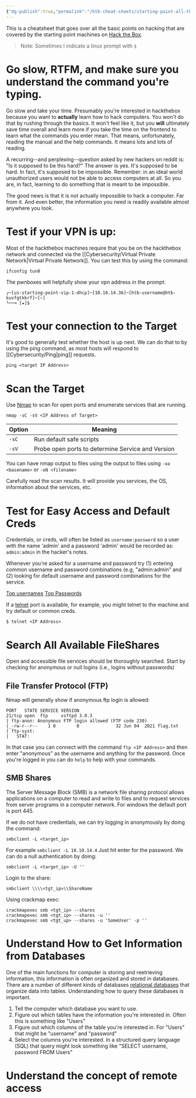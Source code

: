 ```yaml
---
{"dg-publish":true,"permalink":"/htb-cheat-sheets/starting-point-all-the-lessons/"}
---
```



This is a cheatsheet that goes over all the basic points on hacking that are covered by the starting point machines on [Hack the Box](https://hackthebox.com).

> Note: Sometimes I indicate a linux prompt with `$` 
> 

# Go slow, RTFM, and make sure you understand the command you're typing.

Go slow and take your time. Presumably you're interested in hackthebox because you want to **actually** learn how to hack computers. You won't do that by rushing through the basics. It won't feel like it, but you **will** ultimately save time overall and learn more if you take the time on the frontend to learn what the commands you enter mean. That means, unfortunately, reading the manual and the help commands. It means lots and lots of reading. 

A recurring--and perplexing--question asked by new hackers on reddit is: "Is it supposed to be this hard?" The answer is yes. It's supposed to be hard. In fact, it's supposed to be impossible. Remember: in an ideal world unauthorized users would not be able to access computers at all. So you are, in fact, learning to do something that is meant to be impossible.

The good news is that it is not actually impossible to hack a computer. Far from it. And even better, the information you need is readily available almost anywhere you look. 

# Test if your VPN is up:

Most of the hackthebox machines require that you be on the hackthebox network and connected via the [[Cybersecurity/Virtual Private Network\|Virtual Private Network]].  You can test this by using the command:

```
ifconfig tun0
```

The pwnboxes will helpfully show your vpn address in the prompt:
```
┌─[us-starting-point-vip-1-dhcp]─[10.10.14.36]─[htb-username@htb-kuvfgtkkrf]─[~]
└──╼ [★]$ 
```

# Test your connection to the Target

It's good to generally test whether the host is up next. We can do that to by using the ping command, as most hosts will respond to [[Cybersecurity/Ping\|ping]] requests.

`ping <target IP Address>`

# Scan the Target

Use [Nmap](http://nmap.org) to scan for open ports and enumerate services that are running.

`nmap -sC -sV <IP Address of Target>`

|Option | Meaning|
|--|---|
| `-sC`| Run default safe scripts |
| `-sV` | Probe open ports to determine Service and Version |

You can have nmap output to files using the output to files using `-oa <basename>` or `-oN <filename>`

Carefully read the scan results. It will provide you services, the OS, information about the services, etc.

# Test for Easy Access and Default Creds

Credentials, or creds, will often be listed as `username:password` so a user with the name 'admin' and a password 'admin' would be recorded as: `admin:admin` in the hacker's notes.

Whenever you're asked for a username and password try (1) entering common username and password combinations (e.g, "admin:admin" and (2) looking for default username and password combinations for the service.

[Top usernames](https://github.com/danielmiessler/SecLists/blob/master/Usernames/top-usernames-shortlist.txt)
[Top Passwords](https://github.com/danielmiessler/SecLists/blob/master/Passwords/Common-Credentials/best15.txt)

If a [telnet](https://en.wikipedia.org/wiki/Telnet) port is available, for example, you might telnet to the machine and try default or common creds.

```
$ telnet <IP Address>
```

# Search All Available FileShares

Open and accessible file services should be thoroughly searched. Start by checking for anonymous or null logins (i.e., logins without passwords)

## File Transfer Protocol (FTP)

Nmap will generally show if anonymous ftp login is allowed:
```
PORT   STATE SERVICE VERSION
21/tcp open  ftp     vsftpd 3.0.3
| ftp-anon: Anonymous FTP login allowed (FTP code 230)
|_-rw-r--r--    1 0        0              32 Jun 04  2021 flag.txt
| ftp-syst: 
|   STAT: 
```

In that case you can connect with the command `ftp <IP Address>` and then enter "anonymous" as the username and anything for the password. Once you're logged in you can do `help` to help with your commands.

## SMB Shares

The Server Message Block (SMB) is a network file sharing protocol allows applications on a computer to read and write to files and to request services from server programs in a computer network. For windows the default port is port 445.

If we do not have credentials, we can try logging in anonymously by doing the command:
```
smbclient -L <target_ip>
```

For example `smbclient -L 10.10.14.4` Just hit enter for the password. We can do a null authentication by doing:
```
smbclient -L <target_ip> -U ''
```

Login to the share:
```
smbclient \\\\<tgt_ip>\\ShareName
```

Using crackmap exec:
```
crackmapexec smb <tgt_ip> --shares
crackmapexec smb <tgt_ip> --shares -u ''
crackmapexec smb <tgt_up> --shares -u 'SomeUser' -p ''
```


# Understand How to Get Information from Databases

One of the main functions for computer is storing and reetrieving information, this information is often organized and stored in databases. There are a number of different kinds of databases [relational databases](https://en.wikipedia.org/wiki/Relational_database) that organize data into tables. Understanding how to query these databases is important.

1. Tell the computer which database you want to use.
2. Figure out which tables have the information you're interested in. Often this is something like "Users"
3. Figure out which columns of the table you're interested in.  For "Users" that might be "username" and "password"
4. Select the columns you're interested. In a structured query language (SQL) that query might look something like "SELECT username, password FROM Users"

# Understand the concept of remote access






